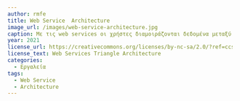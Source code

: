 ```yaml
---
author: rmfe
title: Web Service  Architecture 
image_url: /images/web-service-architecture.jpg
caption: Με τις web services οι χρήστες διαμοιράζονται δεδομένα μεταξύ δυο διαφορετικών λειτουργικών συστημάτων μέσω αιτημάτων και απαντήσεων μεταξύ του web server και των χρηστών.
year: 2021
license_url: https://creativecommons.org/licenses/by-nc-sa/2.0/?ref=ccsearch&atype=rich
license_text: Web Services Triangle Architecture 
categories:
  - Εργαλεία
tags:
  - Web Service
  - Architecture
---
```

